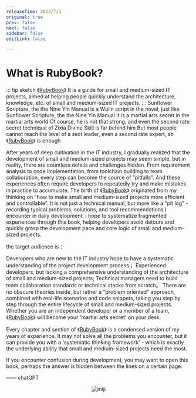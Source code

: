 ```yaml
---
releaseTime: 2023/7/1
original: true
prev: false
next: false
sidebar: false
editLink: false

---
```


# What is RubyBook?

::: tip sketch
《[RubyBook](/index)》 It is a guide for small and medium-sized IT projects, aimed at helping people quickly understand the architecture, knowledge, etc. of small and medium-sized IT projects.
:::
Sunflower Scripture, the the Nine Yin Manual is a Wulin script in the novel, just like Sunflower Scripture, the the Nine Yin Manual It is a martial arts secret in the martial arts world Of course, he is not that strong, and even the second rate secret technique of Zixia Divine Skill is far behind him But most people cannot reach the level of a sect leader, even a second rate expert, so 《[RubyBook](/index)》  is enough

After years of deep cultivation in the IT industry, I gradually realized that the development of small and medium-sized projects may seem simple, but in reality, there are countless details and challenges hidden. From requirement analysis to code implementation, from toolchain building to team collaboration, every step can become the source of "pitfalls". And these experiences often require developers to repeatedly try and make mistakes in practice to accumulate.
The birth of 《[RubyBook](/index)》 originated from my thinking on "how to make small and medium-sized projects more efficient and controllable". It is not just a technical manual, but more like a "pit log" - recording typical problems, solutions, and tool recommendations I encounter in daily development. I hope to systematize fragmented experiences through this book, helping developers avoid detours and quickly grasp the development pace and core logic of small and medium-sized projects.

the target audience is：

Developers who are new to the IT industry hope to have a systematic understanding of the project development process；
Experienced developers, but lacking a comprehensive understanding of the architecture of small and medium-sized projects;
Technical managers need to build team collaboration standards or technical stacks from scratch。
There are no obscure theories inside, but rather a "problem oriented" approach, combined with real-life scenarios and code snippets, taking you step by step through the entire lifecycle of small and medium-sized projects. Whether you are an independent developer or a member of a team, 《[RubyBook](/index)》 will become your 'martial arts secret' on your desk.

Every chapter and section of 《[RubyBook](/index)》 is a condensed version of my years of experience. It may not solve all the problems you encounter, but it can provide you with a 'systematic thinking framework' - which is exactly the underlying ability that small and medium-sized projects need the most.

If you encounter confusion during development, you may want to open this book, perhaps the answer is hidden between the lines on a certain page.

—— chatGPT


<p align="center">
  <img src="/miji.jpeg" alt="miji"  />
</p>







